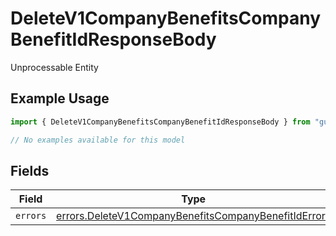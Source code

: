# DeleteV1CompanyBenefitsCompanyBenefitIdResponseBody

Unprocessable Entity

## Example Usage

```typescript
import { DeleteV1CompanyBenefitsCompanyBenefitIdResponseBody } from "gusto_embedded/models/errors";

// No examples available for this model
```

## Fields

| Field                                                                                                                        | Type                                                                                                                         | Required                                                                                                                     | Description                                                                                                                  |
| ---------------------------------------------------------------------------------------------------------------------------- | ---------------------------------------------------------------------------------------------------------------------------- | ---------------------------------------------------------------------------------------------------------------------------- | ---------------------------------------------------------------------------------------------------------------------------- |
| `errors`                                                                                                                     | [errors.DeleteV1CompanyBenefitsCompanyBenefitIdErrors](../../models/errors/deletev1companybenefitscompanybenefitiderrors.md) | :heavy_minus_sign:                                                                                                           | N/A                                                                                                                          |